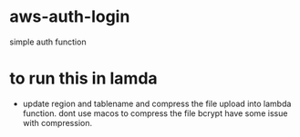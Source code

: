 # aws-auth-login
simple auth function

# to run this in lamda

- update region and tablename and compress the file upload into lambda function. dont use macos to compress the file bcrypt have some issue with compression.
